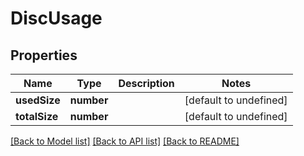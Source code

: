
# DiscUsage

## Properties
Name | Type | Description | Notes
------------ | ------------- | ------------- | -------------
**usedSize** | **number** |  | [default to undefined]
**totalSize** | **number** |  | [default to undefined]



[[Back to Model list]](README.md#documentation-for-models) [[Back to API list]](README.md#documentation-for-api-endpoints) [[Back to README]](README.md)
